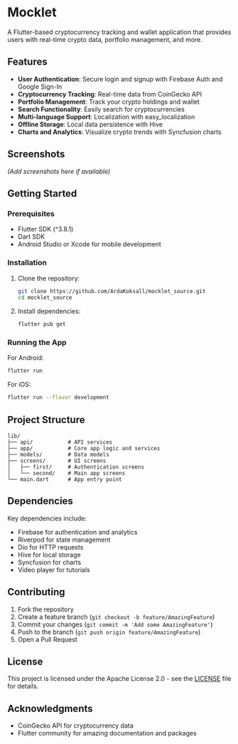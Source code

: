 # Mocklet

A Flutter-based cryptocurrency tracking and wallet application that provides users with real-time crypto data, portfolio management, and more.

## Features

- **User Authentication**: Secure login and signup with Firebase Auth and Google Sign-In
- **Cryptocurrency Tracking**: Real-time data from CoinGecko API
- **Portfolio Management**: Track your crypto holdings and wallet
- **Search Functionality**: Easily search for cryptocurrencies
- **Multi-language Support**: Localization with easy_localization
- **Offline Storage**: Local data persistence with Hive
- **Charts and Analytics**: Visualize crypto trends with Syncfusion charts

## Screenshots

_(Add screenshots here if available)_

## Getting Started

### Prerequisites

- Flutter SDK (^3.8.1)
- Dart SDK
- Android Studio or Xcode for mobile development

### Installation

1. Clone the repository:

   ```bash
   git clone https://github.com/ArdaKoksall/mocklet_source.git
   cd mocklet_source
   ```

2. Install dependencies:

   ```bash
   flutter pub get
   ```

### Running the App

For Android:

```bash
flutter run
```

For iOS:

```bash
flutter run --flavor development
```

## Project Structure

```
lib/
├── api/           # API services
├── app/           # Core app logic and services
├── models/        # Data models
├── screens/       # UI screens
│   ├── first/     # Authentication screens
│   └── second/    # Main app screens
└── main.dart      # App entry point
```

## Dependencies

Key dependencies include:

- Firebase for authentication and analytics
- Riverpod for state management
- Dio for HTTP requests
- Hive for local storage
- Syncfusion for charts
- Video player for tutorials

## Contributing

1. Fork the repository
2. Create a feature branch (`git checkout -b feature/AmazingFeature`)
3. Commit your changes (`git commit -m 'Add some AmazingFeature'`)
4. Push to the branch (`git push origin feature/AmazingFeature`)
5. Open a Pull Request

## License

This project is licensed under the Apache License 2.0 - see the [LICENSE](LICENSE) file for details.

## Acknowledgments

- CoinGecko API for cryptocurrency data
- Flutter community for amazing documentation and packages
